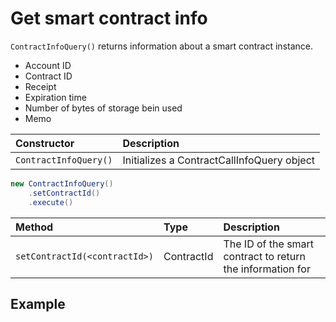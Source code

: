 # Get smart contract info

`ContractInfoQuery()` returns information about a smart contract instance.

* Account ID
* Contract ID
* Receipt
* Expiration time
* Number of bytes of storage bein used
* Memo

| Constructor | Description |
| :--- | :--- |
| `ContractInfoQuery()` | Initializes a ContractCallInfoQuery object |

```java
new ContractInfoQuery()
    .setContractId()
    .execute()
```

| Method | Type | Description |
| :--- | :--- | :--- |
| `setContractId(<contractId>)` | ContractId | The ID of the smart contract to return the information for |

## Example

```java

```

